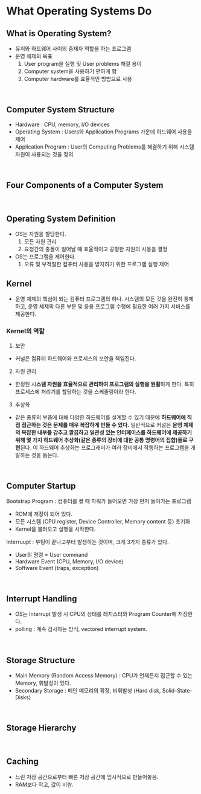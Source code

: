 # What Operating Systems Do  

## What is Operating System?
- 유저와 하드웨어 사이의 중재자 역할을 하는 프로그램  
- 운영 체제의 목표  
  1) User program을 실행 및 User problems 해결 용이
  2) Computer system을 사용하기 편하게 함
  3) Computer hardware를 효율적인 방법으로 사용
  
<br/>

## Computer System Structure  
- Hardware : CPU, memory, I/O devices  
- Operating System : Users와 Application Programs 가운데 하드웨어 사용을 제어  
- Application Program : User의 Computing Problems를 해결하기 위해 시스템 자원이 사용되는 것을 정의  

<br/>

## Four Components of a Computer System

<br/>

## Operating System Definition  
- OS는 자원을 할당한다.  
  1) 모든 자원 관리  
  2) 요청간의 충돌이 일어날 때 효율적이고 공평한 자원의 사용을 결정  
- OS는 프로그램을 제어한다.  
  1) 오류 및 부적절한 컴퓨터 사용을 방지하기 위한 프로그램 실행 제어   

## Kernel  
-  운영 체제의 핵심이 되는 컴퓨터 프로그램의 하나. 시스템의 모든 것을 완전히 통제하고, 운영 체제의 다른 부분 및 응용 프로그램 수행에 필요한 여러 가지 서비스를 제공한다.  

### Kernel의 역할  
1. 보안  
- 커널은 컴퓨터 하드웨어와 프로세스의 보안을 책임진다.  
2. 자원 관리  
- 한정된 시**스템 자원을 효율적으로 관리하여 프로그램의 실행을 원활**하게 한다. 특히 프로세스에 처리기를 할당하는 것을 스케줄링이라 한다.  
3. 추상화  
- 같은 종류의 부품에 대해 다양한 하드웨어를 설계할 수 있기 때문에 **하드웨어에 직접 접근하는 것은 문제를 매우 복잡하게 만들 수 있다.** 일반적으로 커널은 **운영 체제의 복잡한 내부를 감추고 깔끔하고 일관성 있는 인터페이스를 하드웨어에 제공하기 위해 몇 가지 하드웨어 추상화(같은 종류의 장비에 대한 공통 명령어의 집합)들로 구현**된다. 이 하드웨어 추상화는 프로그래머가 여러 장비에서 작동하는 프로그램을 개발하는 것을 돕는다.  

<br/>

## Computer Startup
Bootstrap Program : 컴퓨터를 켤 때 파워가 들어오면 가장 먼저 돌아가는 프로그램  
- ROM에 저장이 되어 있다.  
- 모든 시스템 (CPU register, Device Controller, Memory content 등) 초기화  
- Kernel을 불러오고 실행을 시작한다.  


Interruupt : 부팅이 끝나고부터 발생하는 것이며, 크게 3가지 종류가 있다.
- User의 명령 = User command  
- Hardware Event (CPU, Memory, I/O device)
- Software Event (traps, exception)  

<br/>

## Interrupt Handling  
- OS는 Interrupt 발생 시 CPU의 상태를 레지스터와 Program Counter에 저장한다.  
- polling : 계속 검사하는 방식, vectored interrupt system.  

<br/>

## Storage Structure  
- Main Memory (Random Access Memory) : CPU가 언제든지 접근할 수 있는 Memory, 휘발성이 있다.  
- Secondary Storage : 메인 메모리의 확장, 비휘발성 (Hard disk, Solid-State-Disks)  

<br/>

## Storage Hierarchy  

<br/>

## Caching  
- 느린 저장 공간으로부터 빠른 저장 공간에 임시적으로 만들어놓음.  
- RAM보다 작고, 값이 비쌈.  

<br/>

##
